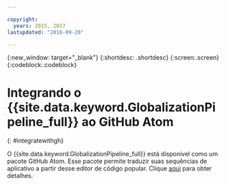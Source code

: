 ```yaml
---

copyright:
  years: 2015, 2017
lastupdated: "2016-09-20"

---
```


{:new_window: target="_blank"}
{:shortdesc: .shortdesc}
{:screen:.screen}
{:codeblock:.codeblock}

# Integrando o {{site.data.keyword.GlobalizationPipeline_full}} ao GitHub Atom
{: #integratewithgh}


O {{site.data.keyword.GlobalizationPipeline_full}} está disponível como um pacote GitHub Atom. Esse pacote permite traduzir suas sequências de aplicativo a partir desse editor de código popular. Clique [aqui](https://atom.io/packages/gp-atom) para obter detalhes.

